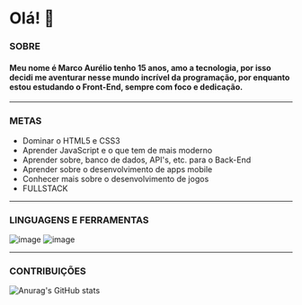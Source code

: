 # Olá! 👋

### SOBRE
#### Meu nome é Marco Aurélio tenho 15 anos, amo a tecnologia, por isso decidi me aventurar nesse mundo incrível da programação, por enquanto estou estudando o Front-End, sempre com foco e dedicação.
---
### METAS

- Dominar o HTML5 e CSS3 
- Aprender JavaScript e o que tem de mais moderno 
- Aprender sobre, banco de dados, API's, etc. para o Back-End
- Aprender sobre o desenvolvimento de apps mobile 
- Conhecer mais sobre o desenvolvimento de jogos
- FULLSTACK

---

### LINGUAGENS E FERRAMENTAS

![image](https://user-images.githubusercontent.com/80369075/116828717-cf756500-ab76-11eb-8fd5-ef48c5904a12.png)
![image](https://image.flaticon.com/icons/png/128/732/732190.png)


---
### CONTRIBUIÇÕES

![Anurag's GitHub stats](https://github-readme-stats.vercel.app/api?username=Marco-AurelioRoque&show_icons=true&theme=radical)
 
